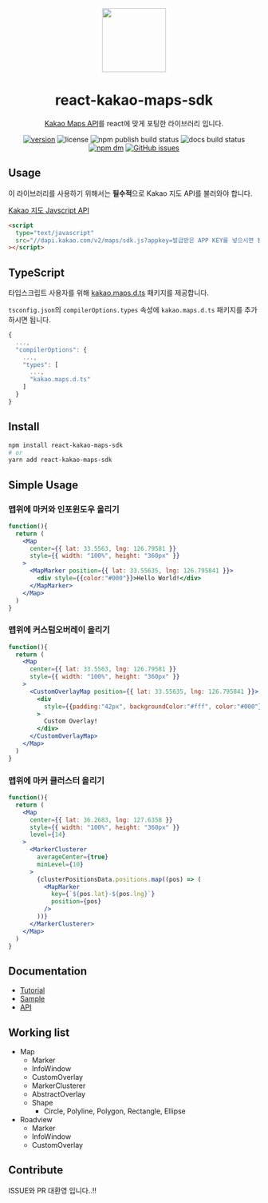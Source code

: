 <div align="center">
  <img src="./docs/static/img/logo.png" width="128px"/>
  <h1>react-kakao-maps-sdk</h1>
  <p><a href="https://apis.map.kakao.com/" alt="kakao api">Kakao Maps API</a>를 react에 맞게 포팅한 라이브러리 입니다.</p>
  <p>
    <a href="https://www.npmjs.com/package/react-kakao-maps-sdk"><img alt="version" src="https://img.shields.io/npm/v/react-kakao-maps-sdk" /></a>
    <img alt="license" src="https://img.shields.io/npm/l/react-kakao-maps-sdk" />
    <img alt="npm publish build status" src="https://github.com/JaeSeoKim/react-kakao-maps-sdk/actions/workflows/npm-publish.yaml/badge.svg" />
    <img alt="docs build status" src="https://github.com/JaeSeoKim/react-kakao-maps-sdk/actions/workflows/docs.yaml/badge.svg" />
    <a href="https://www.npmjs.com/package/react-kakao-maps-sdk"><img alt="npm dm" src="https://img.shields.io/npm/dm/react-kakao-maps-sdk" /></a>
    <a href="https://github.com/JaeSeoKim/react-kakao-maps-sdk/issues"><img alt="GitHub issues" src="https://img.shields.io/github/issues/JaeSeoKim/react-kakao-maps-sdk"></a>
  </p>
</div>

## Usage

이 라이브러리를 사용하기 위해서는 **필수적**으로 Kakao 지도 API를 불러와야 합니다.

[Kakao 지도 Javscript API](https://apis.map.kakao.com/web/guide/)

```html
<script
  type="text/javascript"
  src="//dapi.kakao.com/v2/maps/sdk.js?appkey=발급받은 APP KEY를 넣으시면 됩니다.&libraries=services,clusterer"
></script>
```

## TypeScript

타입스크립트 사용자를 위해 [kakao.maps.d.ts](https://github.com/JaeSeoKim/kakao.maps.d.ts) 패키지를 제공합니다.

`tsconfig.json`의 `compilerOptions.types` 속성에 `kakao.maps.d.ts` 패키지를 추가하시면 됩니다.

```js
{
  ...,
  "compilerOptions": {
    ...,
    "types": [
      ...,
      "kakao.maps.d.ts"
    ]
  }
}
```

## Install

```bash
npm install react-kakao-maps-sdk
# or
yarn add react-kakao-maps-sdk
```

## Simple Usage

### 맵위에 마커와 인포윈도우 올리기

```jsx live
function(){
  return (
    <Map
      center={{ lat: 33.5563, lng: 126.79581 }}
      style={{ width: "100%", height: "360px" }}
    >
      <MapMarker position={{ lat: 33.55635, lng: 126.795841 }}>
        <div style={{color:"#000"}}>Hello World!</div>
      </MapMarker>
    </Map>
  )
}
```

### 맵위에 커스텀오버레이 올리기

```jsx live
function(){
  return (
    <Map
      center={{ lat: 33.5563, lng: 126.79581 }}
      style={{ width: "100%", height: "360px" }}
    >
      <CustomOverlayMap position={{ lat: 33.55635, lng: 126.795841 }}>
        <div
          style={{padding:"42px", backgroundColor:"#fff", color:"#000"}}
        >
          Custom Overlay!
        </div>
      </CustomOverlayMap>
    </Map>
  )
}
```

### 맵위에 마커 클러스터 올리기

```jsx live
function(){
  return (
    <Map
      center={{ lat: 36.2683, lng: 127.6358 }}
      style={{ width: "100%", height: "360px" }}
      level={14}
    >
      <MarkerClusterer
        averageCenter={true}
        minLevel={10}
      >
        {clusterPositionsData.positions.map((pos) => (
          <MapMarker
            key={`${pos.lat}-${pos.lng}`}
            position={pos}
          />
        ))}
      </MarkerClusterer>
    </Map>
  )
}
```

## Documentation

- [Tutorial](https://react-kakao-maps-sdk.jaeseokim.dev/docs/intro)
- [Sample](https://react-kakao-maps-sdk.jaeseokim.dev/docs/sample)
- [API](https://react-kakao-maps-sdk.jaeseokim.dev/docs/api)

## Working list

- Map
  - Marker
  - InfoWindow
  - CustomOverlay
  - MarkerClusterer
  - AbstractOverlay
  - Shape
    - Circle, Polyline, Polygon, Rectangle, Ellipse
- Roadview
  - Marker
  - InfoWindow
  - CustomOverlay

## Contribute

ISSUE와 PR 대환영 입니다..!!
